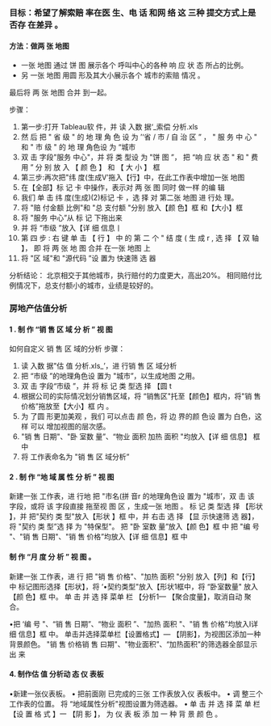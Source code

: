 ### 目标：希望了解索赔 率在医 生、电 话 和网 络 这 三种 提交方式上是否存 在差异 。

#### 方法：做两 张 地图
+ 一张 地图 通过 饼 图 展示各个 呼叫中心的各种 响 应 状 态 所占的比例。
+ 另 一张 地图 用圆 形及其大小展示各个 城市的索赔 情况 。

最后将 两 张 地图 合并 到一起。

步骤：
1. 第一步:打开 Tableau软 件，并 读 入数 据‘_索偿 分析.xls
2. 然 后 把 " 省 级 " 的 地 理 角 色 设 为 ’‘省 / 市 / 自 治 区 ” ， " 服 务 中 心 " 和 " 市 级 " 的 地 理 角色设 为 “城市
3. 双 击 字段"服务 中心"，并 将 类 型设 为 "饼 图 ”， 把 “响 应 状 态 " 和 " 费 用 ” 分 别 放 入 【 颜 色 】 和 【 大 小 】 框 
4. 第三步:再次把"纬 度(生成V’拖入【行】中，在此工作表中增加一张 地图 
5. 在【全部】标 记 卡 中操作，表示对 两 张 图 同时 做一样 的编 辑 
6. 我们 单 击 纬 度(生成)(2)标记 卡 ，选 择 对 第二张 地图 进 行处 理。
7. 将 "赔 付金额 比例"和 "总 支付额 "分别 放入【颜 色】框 和【大小】框 
8. 将 "服务 中心”从 标 记 下拖出来 
9. 并 将 “市级 ”放入【详 细 信息丨 
10. 第 四 步 : 右 键 单 击 【 行 】 中 的 第 二 个 " 结 度 ( 生 成 r , 选 择 【 双 轴 】， 即 将 两 张 地 图 合并 在一张 地图 上
11. 将 "区 域"和 "源代码 ”设 置为 快速筛 选 器

分析结论：
北京相交于其他城市，执行赔付的力度更大，高出20%。
相同赔付比例情况下，总支付额小的城市，业绩是较好的。


### 房地产估值分析
#### 1 . 制 作 “销 售 区 域 分 析 ” 视 图
如何自定义 销 售 区 域的分析
步骤：
1. 读 入数 据"估 值 分析.xls_’，进 行销 售 区 域分析
2. 把 “市级 ”的地理角色设 置为 "城市”，以生成地图 之用。
3. 双 击 字段“市级 ”，并 将 标 记 类 型选 择 【圆 t
4. 根据公司的实际情况划分销售区域，将 “销售区"托至【颜色】框内，将"销 售 价格”拖放至【大小】框 内 。
5.  为 了圆 形更加美观 ，我们 可以点击 颜 色，将 边 界的颜 色设 置为 白色，这 样 可以 增加视图的层次感。
6.  "销 售 日期"、"卧 室数 量”、“物业 面积 加热 面积 "均放入【详 细 信息】 框 中
7. 将 工作表命名为 "销 售 区 域分析”

#### 2 . 制 作 “地 域 属 性 分 析 ” 视 图
新建一张 工作表，进 行地
把 "市名(拼 音r 的地理角色设 置为 "城市’，双 击 该 字段，或将 该 字段直接
拖至视 图 区 ，生成一张 地图 。
标 记 类 型选 择 【形状 】，并 把"契约 类 型"放入【形状 】框 中，并 右击 选 择 【显
示快速筛 选 器】，将 "契约 类 型”选 择 为 "特保型"。
把 "卧 室数 量”放入【颜 色】框 中
把 "编 号 "、"销 售 日期"、"销 售 价格”均放入【详 细 信息】框 中

####  制 作 “月 度 分 析 ” 视 图 。
新建一张 工作表，进 行
把 "销 售 价格"、"加热 面积 "分别 放入【列】和【行】中
标记图形选择【形状】，将 ‘•契约类型"放入【形状1框中，将 “卧室数量" 放入【颜 色】框 中。
单 击 并 选 择 菜单 栏 【分析1— 【聚合度量】，取消自动 聚合。

•把 ‘编 号 "、“销 售 日期”、“物业 面积 ”、"加热 面积 "、"销 售 价格”均放入I详 细 信息】框 中。
单击并选择菜单栏【设置格式】— 【阴影】，为视图区添加一种背景颜色。
 "销 售 价格销 售 曰期"、"物业面积”、“加热面积"的筛选器全部显示出 来 

 #### 4. 制作估 值 分析动 态 仪 表板
 •新建一张仪表板。
• 把前面刚 已完成的三张 工作表放入仪 表板中。
• 调 整三个 工作表的位置。
将 “地域属性分析"视图设置为筛选器。
• 单 击 并 选 择 菜 单 栏 【设 置 格 式 】一 【阴 影 】， 为 仪 表 板 添 加 一 种 背 景 颜 色 。